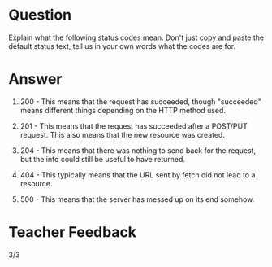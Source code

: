 # Question

Explain what the following status codes mean. Don't just copy and paste the default status text, tell us in your own words what the codes are for.

# Answer

1. 200 - This means that the request has succeeded, though "succeeded" means different things depending on the HTTP method used.

2. 201 - This means that the request has succeeded after a POST/PUT request. This also means that the new resource was created.

3. 204 - This means that there was nothing to send back for the request, but the info could still be useful to have returned.

4. 404 - This typically means that the URL sent by fetch did not lead to a resource.

5. 500 - This means that the server has messed up on its end somehow.

# Teacher Feedback
3/3

